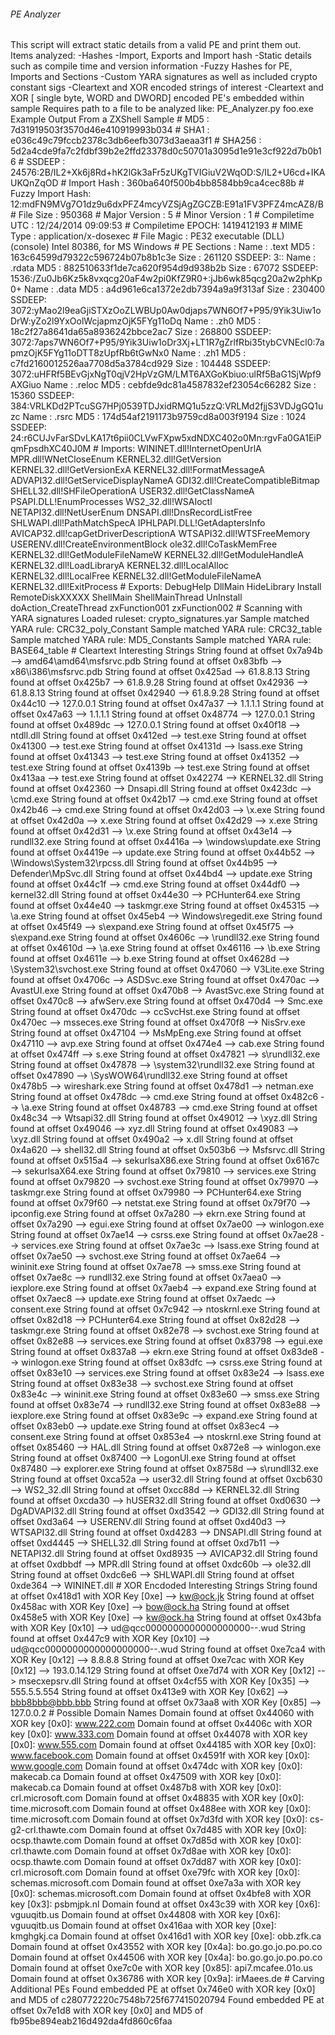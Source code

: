 ###### PE Analyzer ######
This script will extract static details from a valid PE
  and print them out.  Items analyzed:
  -Hashes
  -Import, Exports and Import hash
  -Static details such as compile time and version information
  -Fuzzy Hashes for PE, Imports and Sections
 -Custom YARA signatures as well as included crypto constant sigs
  -Cleartext and XOR encoded strings of interest
  -Cleartext and XOR [ single byte, WORD and DWORD] encoded PE's embedded within sample
  
  Requires path to a file to be analyzed like:
    PE_Analyzer.py foo.exe
  
 Example Output From a ZXShell Sample
 # MD5              : 7d31919503f3570d46e410919993b034
 # SHA1             : e036c49c79fccb2378c3db6eefb3073d3aeaa3f1
 # SHA256           : 5d2a4cde9fa7c2fdbf39b2e2ffd23378d0c50701a3095d1e91e3cf922d7b0b16
 # SSDEEP           : 24576:2B/IL2+Xk6j8Rd+hK2lGk3aFr5zUKgTVIGiuV2WqOD:S/IL2+U6cd+IKAUKQnZqOD
 # Import Hash      : 360ba640f500b4bb8584bb9ca4cec88b
 # Fuzzy Import Hash: 12:mdFN9MVg7O1dz9u6dxPFZ4mcyVZSjAgZGCZB:E91a1FV3PFZ4mcAZ8/B
 # File Size        : 950368
 # Major Version    : 5
 # Minor Version    : 1
 # Compiletime UTC  : 12/24/2014 09:09:53
 # Compiletime EPOCH: 1419412193
 # MIME Type        : application/x-dosexec
 # File Magic       : PE32 executable (DLL) (console) Intel 80386, for MS Windows
 # PE Sections      :
   Name  : .text
   MD5   : 163c64599d79322c596724b07b8b1c3e
   Size  : 261120
   SSDEEP: 3::
 
   Name  : .rdata
   MD5   : 882510633f1de7ca620f954d9d938b2b
   Size  : 67072
   SSDEEP: 1536:/Zu0Jb6Kz5k8vxqcg20aF4w2pi0KfZ9R0+:jJb6wk85qcg20a2w2phKp0+
 
   Name  : .data
   MD5   : a4d961e6ca1372e2db7394a9a9f313af
   Size  : 230400
   SSDEEP: 3072:yMao2l9eaGjiSTXzOoZLWBUp0Aw0djaps7WN6Of7+P95/9Yik3Uiw1oDrW:yZo2l9YxOolWcjapmzOjK5FYg11oDq
 
   Name  : .zh0
   MD5   : 18c2f27a8641da65a8936242bbce2ac7
   Size  : 268800
   SSDEEP: 3072:7aps7WN6Of7+P95/9Yik3Uiw1oDr3Xj+LT1R7gZrlfRbi35tybCVNEcl0:7apmzOjK5FYg11oDTT8zUpfRb6tGwNx0
 
   Name  : .zh1
   MD5   : c7fd2160012526aa7708d5a3784cd929
   Size  : 104448
   SSDEEP: 3072:uHFRf5BEvGjxNgT0qjV2HpVzGM/LMT6AXGoKbiuo:ulRf5BaG1SjWpf9AXGiuo
 
   Name  : .reloc
   MD5   : cebfde9dc81a4587832ef23054c66282
   Size  : 15360
   SSDEEP: 384:VRLKDd2PTcuSG7HPj0539TDJxidRMQ1u5zzQ:VRLMd2fjjS3VDJgGQ1uzc
 
   Name  : .rsrc
   MD5   : 174d54af2191173b9759cd8a003f9194
   Size  : 1024
   SSDEEP: 24:r6CUJvFarSDvLKA17t6pii0CLVwFXpw5xdNDXC402o0Mn:rgvFa0GA1EiPqmFpsdhXC40J0M
 
 # Imports:
   WININET.dll!InternetOpenUrlA
   MPR.dll!WNetCloseEnum
   KERNEL32.dll!GetVersion
   KERNEL32.dll!GetVersionExA
   KERNEL32.dll!FormatMessageA
   ADVAPI32.dll!GetServiceDisplayNameA
   GDI32.dll!CreateCompatibleBitmap
   SHELL32.dll!SHFileOperationA
   USER32.dll!GetClassNameA
   PSAPI.DLL!EnumProcesses
   WS2_32.dll!WSAIoctl
   NETAPI32.dll!NetUserEnum
   DNSAPI.dll!DnsRecordListFree
   SHLWAPI.dll!PathMatchSpecA
   IPHLPAPI.DLL!GetAdaptersInfo
   AVICAP32.dll!capGetDriverDescriptionA
   WTSAPI32.dll!WTSFreeMemory
   USERENV.dll!CreateEnvironmentBlock
   ole32.dll!CoTaskMemFree
   KERNEL32.dll!GetModuleFileNameW
   KERNEL32.dll!GetModuleHandleA
   KERNEL32.dll!LoadLibraryA
   KERNEL32.dll!LocalAlloc
   KERNEL32.dll!LocalFree
   KERNEL32.dll!GetModuleFileNameA
   KERNEL32.dll!ExitProcess
 # Exports:
   DebugHelp
   DllMain
   HideLibrary
   Install
   RemoteDiskXXXXX
   ShellMain
   ShellMainThread
   UnInstall
   doAction_CreateThread
   zxFunction001
   zxFunction002
 #  Scanning with YARA signatures
   Loaded ruleset: crypto_signatures.yar
   Sample matched YARA rule: CRC32_poly_Constant
   Sample matched YARA rule: CRC32_table
   Sample matched YARA rule: MD5_Constants
   Sample matched YARA rule: BASE64_table
 # Cleartext Interesting Strings
   String found at offset 0x7a94b --> amd64\amd64\msfsrvc.pdb
   String found at offset 0x83bfb --> x86\i386\msfsrvc.pdb
   String found at offset 0x425ad --> 61.8.8.13
   String found at offset 0x425b7 --> 61.8.9.28
   String found at offset 0x42936 --> 61.8.8.13
   String found at offset 0x42940 --> 61.8.9.28
   String found at offset 0x44c10 --> 127.0.0.1
   String found at offset 0x47a37 --> 1.1.1.1
   String found at offset 0x47a63 --> 1.1.1.1
   String found at offset 0x48774 --> 127.0.0.1
   String found at offset 0x489dc --> 127.0.0.1
   String found at offset 0x40f18 --> ntdll.dll
   String found at offset 0x412ed --> test.exe
   String found at offset 0x41300 --> test.exe
   String found at offset 0x4131d --> lsass.exe
   String found at offset 0x41343 --> test.exe
   String found at offset 0x41352 --> test.exe
   String found at offset 0x4139b --> test.exe
   String found at offset 0x413aa --> test.exe
   String found at offset 0x42274 --> KERNEL32.dll
   String found at offset 0x42360 --> Dnsapi.dll
   String found at offset 0x423dc --> \cmd.exe
   String found at offset 0x42b17 --> cmd.exe
   String found at offset 0x42b46 --> cmd.exe
   String found at offset 0x42d03 --> \x.exe
   String found at offset 0x42d0a --> x.exe
   String found at offset 0x42d29 --> x.exe
   String found at offset 0x42d31 --> \x.exe
   String found at offset 0x43e14 --> rundll32.exe
   String found at offset 0x4416a --> \windows\update.exe
   String found at offset 0x4419e --> update.exe
   String found at offset 0x44b52 --> \Windows\System32\rpcss.dll
   String found at offset 0x44b95 --> Defender\MpSvc.dll
   String found at offset 0x44bd4 --> update.exe
   String found at offset 0x44c1f --> cmd.exe
   String found at offset 0x44df0 --> kernel32.dll
   String found at offset 0x44e30 --> PCHunter64.exe
   String found at offset 0x44e40 --> taskmgr.exe
   String found at offset 0x45315 --> \a.exe
   String found at offset 0x45eb4 --> Windows\regedit.exe
   String found at offset 0x45f49 --> s\expand.exe
   String found at offset 0x45f75 --> s\expand.exe
   String found at offset 0x4606c --> \rundll32.exe
   String found at offset 0x4610d --> \a.exe
   String found at offset 0x46116 --> \b.exe
   String found at offset 0x4611e --> b.exe
   String found at offset 0x4628d --> \System32\svchost.exe
   String found at offset 0x47060 --> V3Lite.exe
   String found at offset 0x4706c --> ASDSvc.exe
   String found at offset 0x470ac --> AvastUI.exe
   String found at offset 0x470b8 --> AvastSvc.exe
   String found at offset 0x470c8 --> afwServ.exe
   String found at offset 0x470d4 --> Smc.exe
   String found at offset 0x470dc --> ccSvcHst.exe
   String found at offset 0x470ec --> msseces.exe
   String found at offset 0x470f8 --> NisSrv.exe
   String found at offset 0x47104 --> MsMpEng.exe
   String found at offset 0x47110 --> avp.exe
   String found at offset 0x474e4 --> cab.exe
   String found at offset 0x474ff --> s.exe
   String found at offset 0x47821 --> s\rundll32.exe
   String found at offset 0x47878 --> \system32\rundll32.exe
   String found at offset 0x47890 --> \SysWOW64\rundll32.exe
   String found at offset 0x478b5 --> wireshark.exe
   String found at offset 0x478d1 --> netman.exe
   String found at offset 0x478dc --> cmd.exe
   String found at offset 0x482c6 --> \a.exe
   String found at offset 0x48783 --> cmd.exe
   String found at offset 0x48c34 --> Wtsapi32.dll
   String found at offset 0x49012 --> \xyz.dll
   String found at offset 0x49046 --> xyz.dll
   String found at offset 0x49083 --> \xyz.dll
   String found at offset 0x490a2 --> x.dll
   String found at offset 0x4a620 --> shell32.dll
   String found at offset 0x503b6 --> Msfsrvc.dll
   String found at offset 0x515a4 --> sekurlsaX86.exe
   String found at offset 0x6167c --> sekurlsaX64.exe
   String found at offset 0x79810 --> services.exe
   String found at offset 0x79820 --> svchost.exe
   String found at offset 0x79970 --> taskmgr.exe
   String found at offset 0x79980 --> PCHunter64.exe
   String found at offset 0x79f60 --> netstat.exe
   String found at offset 0x79f70 --> ipconfig.exe
   String found at offset 0x7a280 --> ekrn.exe
   String found at offset 0x7a290 --> egui.exe
   String found at offset 0x7ae00 --> winlogon.exe
   String found at offset 0x7ae14 --> csrss.exe
   String found at offset 0x7ae28 --> services.exe
   String found at offset 0x7ae3c --> lsass.exe
   String found at offset 0x7ae50 --> svchost.exe
   String found at offset 0x7ae64 --> wininit.exe
   String found at offset 0x7ae78 --> smss.exe
   String found at offset 0x7ae8c --> rundll32.exe
   String found at offset 0x7aea0 --> iexplore.exe
   String found at offset 0x7aeb4 --> expand.exe
   String found at offset 0x7aec8 --> update.exe
   String found at offset 0x7aedc --> consent.exe
   String found at offset 0x7c942 --> ntoskrnl.exe
   String found at offset 0x82d18 --> PCHunter64.exe
   String found at offset 0x82d28 --> taskmgr.exe
   String found at offset 0x82e78 --> svchost.exe
   String found at offset 0x82e88 --> services.exe
   String found at offset 0x83798 --> egui.exe
   String found at offset 0x837a8 --> ekrn.exe
   String found at offset 0x83de8 --> winlogon.exe
   String found at offset 0x83dfc --> csrss.exe
   String found at offset 0x83e10 --> services.exe
   String found at offset 0x83e24 --> lsass.exe
   String found at offset 0x83e38 --> svchost.exe
   String found at offset 0x83e4c --> wininit.exe
   String found at offset 0x83e60 --> smss.exe
   String found at offset 0x83e74 --> rundll32.exe
   String found at offset 0x83e88 --> iexplore.exe
   String found at offset 0x83e9c --> expand.exe
   String found at offset 0x83eb0 --> update.exe
   String found at offset 0x83ec4 --> consent.exe
   String found at offset 0x853e4 --> ntoskrnl.exe
   String found at offset 0x85460 --> HAL.dll
   String found at offset 0x872e8 --> winlogon.exe
   String found at offset 0x87400 --> LogonUI.exe
   String found at offset 0x87480 --> explorer.exe
   String found at offset 0x8758d --> s\rundll32.exe
   String found at offset 0xca52a --> user32.dll
   String found at offset 0xcb630 --> WS2_32.dll
   String found at offset 0xcc88d --> KERNEL32.dll
   String found at offset 0xcda30 --> hUSER32.dll
   String found at offset 0xd0630 --> DgADVAPI32.dll
   String found at offset 0xd3542 --> GDI32.dll
   String found at offset 0xd3a64 --> USERENV.dll
   String found at offset 0xd40d3 --> WTSAPI32.dll
   String found at offset 0xd4283 --> DNSAPI.dll
   String found at offset 0xd4445 --> SHELL32.dll
   String found at offset 0xd7b11 --> NETAPI32.dll
   String found at offset 0xd8935 --> AVICAP32.dll
   String found at offset 0xdbbdf --> MPR.dll
   String found at offset 0xdc60b --> ole32.dll
   String found at offset 0xdc6e6 --> SHLWAPI.dll
   String found at offset 0xde364 --> WININET.dll
 # XOR Encdoded Interesting Strings
   String found at offset 0x418d1 with XOR Key [0xe] --> kw@ock.jk
   String found at offset 0x458ac with XOR Key [0xe] --> bow@ock.ha
   String found at offset 0x458e5 with XOR Key [0xe] --> kw@ock.ha
   String found at offset 0x43bfa with XOR Key [0x10] --> ud@qcc0000000000000000000--.wud
   String found at offset 0x447c9 with XOR Key [0x10] --> ud@qcc0000000000000000000--.wud
   String found at offset 0xe7ca4 with XOR Key [0x12] --> 8.8.8.8
   String found at offset 0xe7cac with XOR Key [0x12] --> 193.0.14.129
   String found at offset 0xe7d74 with XOR Key [0x12] --> msecxepsrv.dll
   String found at offset 0x4cf55 with XOR Key [0x35] --> 555.5.5.554
   String found at offset 0x413e9 with XOR Key [0x62] --> bbb8bbb@bbb.bbb
   String found at offset 0x73aa8 with XOR Key [0x85] --> 127.0.0.2
 # Possible Domain Names
   Domain found at offset 0x44060 with XOR key [0x0]: www.222.com
   Domain found at offset 0x4406c with XOR key [0x0]: www.333.com
   Domain found at offset 0x44078 with XOR key [0x0]: www.555.com
   Domain found at offset 0x44185 with XOR key [0x0]: www.facebook.com
   Domain found at offset 0x4591f with XOR key [0x0]: www.google.com
   Domain found at offset 0x474dc with XOR key [0x0]: makecab.ca
   Domain found at offset 0x47509 with XOR key [0x0]: makecab.ca
   Domain found at offset 0x487b8 with XOR key [0x0]: crl.microsoft.com
   Domain found at offset 0x48835 with XOR key [0x0]: time.microsoft.com
   Domain found at offset 0x488ee with XOR key [0x0]: time.microsoft.com
   Domain found at offset 0x7d3fd with XOR key [0x0]: cs-g2-crl.thawte.com
   Domain found at offset 0x7d485 with XOR key [0x0]: ocsp.thawte.com
   Domain found at offset 0x7d85d with XOR key [0x0]: crl.thawte.com
   Domain found at offset 0x7d8ae with XOR key [0x0]: ocsp.thawte.com
   Domain found at offset 0x7dd87 with XOR key [0x0]: crl.microsoft.com
   Domain found at offset 0xe79fc with XOR key [0x0]: schemas.microsoft.com
   Domain found at offset 0xe7a3a with XOR key [0x0]: schemas.microsoft.com
   Domain found at offset 0x4bfe8 with XOR key [0x3]: psbmjpk.nl
   Domain found at offset 0x43c39 with XOR key [0x6]: vguuqitb.us
   Domain found at offset 0x44808 with XOR key [0x6]: vguuqitb.us
   Domain found at offset 0x416aa with XOR key [0xe]: kmghgkj.ca
   Domain found at offset 0x416d1 with XOR key [0xe]: obb.zfk.ca
   Domain found at offset 0x43552 with XOR key [0x4a]: bo.go.go.jo.po.po.co
   Domain found at offset 0x44506 with XOR key [0x4a]: bo.go.go.jo.po.po.co
   Domain found at offset 0xe7c0e with XOR key [0x85]: api7.mcafee.01o.us
   Domain found at offset 0x36786 with XOR key [0x9a]: irMaees.de
 # Carving Additional PEs
   Found embedded PE at offset 0x746e0 with XOR key [0x0] and MD5 of c280772220c7548b725f677415020794
   Found embedded PE at offset 0x7e1d8 with XOR key [0x0] and MD5 of fb95be894eab216d492da4fd860c6faa
 
 
